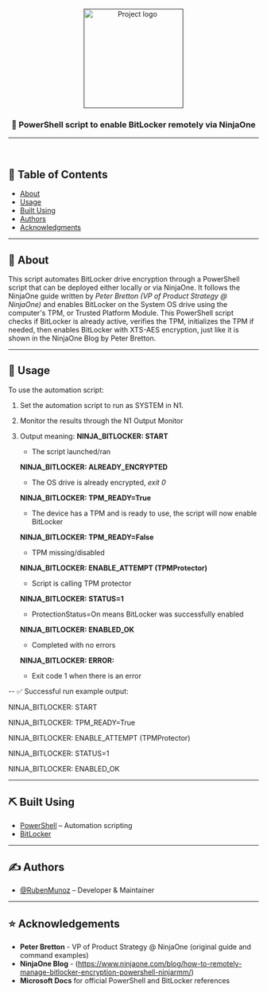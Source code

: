 <p align="center">
  <a href="" rel="noopener">
 <img width=200px height=200px src="https://i.imgur.com/s1wF4HP.png" alt="Project logo"></a>
</p>

<h3 align="center">🔐 PowerShell script to enable BitLocker remotely via NinjaOne</h3>

<div align="center">

</div>

---

<p align="center"> 
 
<br> 
</p>

## 📝 Table of Contents
- [About](#about)
- [Usage](#usage)
- [Built Using](#built_using)
- [Authors](#authors)
- [Acknowledgments](#acknowledgement)

---

## 🧐 About <a name = "about"></a>
This script automates BitLocker drive encryption through a PowerShell script that can be deployed either locally or via NinjaOne. It follows the NinjaOne guide written by *Peter Bretton (VP of Product Strategy @ NinjaOne)* and enables BitLocker on the System OS drive using the computer's TPM, or Trusted Platform Module. This PowerShell script checks if BitLocker is already active, verifies the TPM, initializes the TPM if needed, then enables BitLocker with XTS-AES encryption, just like it is shown in the NinjaOne Blog by Peter Bretton. 

---

## 🎈 Usage <a name="usage"></a>

To use the automation script:
1. Set the automation script to run as SYSTEM in N1.
2. Monitor the results through the N1 Output Monitor
3. Output meaning:
  **NINJA_BITLOCKER: START**
   
     - The script launched/ran
       
   **NINJA_BITLOCKER: ALREADY_ENCRYPTED**

     - The OS drive is already encrypted, *exit 0*
       
   **NINJA_BITLOCKER: TPM_READY=True**

     - The device has a TPM and is ready to use, the script will now enable BitLocker
       
   **NINJA_BITLOCKER: TPM_READY=False**

     - TPM missing/disabled
       
   **NINJA_BITLOCKER: ENABLE_ATTEMPT (TPMProtector)**

     - Script is calling TPM protector
       
   **NINJA_BITLOCKER: STATUS=1**

     - ProtectionStatus=On means BitLocker was successfully enabled
       
   **NINJA_BITLOCKER: ENABLED_OK**

     - Completed with no errors
       
   **NINJA_BITLOCKER: ERROR:**

     - Exit code 1 when there is an error

--
✅ Successful run example output:

NINJA_BITLOCKER: START

NINJA_BITLOCKER: TPM_READY=True

NINJA_BITLOCKER: ENABLE_ATTEMPT (TPMProtector)

NINJA_BITLOCKER: STATUS=1

NINJA_BITLOCKER: ENABLED_OK

---

## ⛏️ Built Using <a name = "built_using"></a>
- [PowerShell](https://learn.microsoft.com/en-us/powershell/) – Automation scripting
- [BitLocker](https://learn.microsoft.com/en-us/windows/security/operating-system-security/data-protection/bitlocker/)

---

## ✍️ Authors <a name = "authors"></a>
- [@RubenMunoz](https://github.com/rubenmunoz7) – Developer & Maintainer  
---

## ⭐ Acknowledgements <a name = "acknowledgement"></a>
- **Peter Bretton** - VP of Product Strategy @ NinjaOne (original guide and command examples)
- **NinjaOne Blog** - (https://www.ninjaone.com/blog/how-to-remotely-manage-bitlocker-encryption-powershell-ninjarmm/)
- **Microsoft Docs** for official PowerShell and BitLocker references
